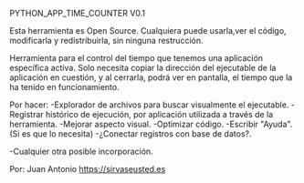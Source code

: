 PYTHON_APP_TIME_COUNTER V0.1

Esta herramienta es Open Source.
Cualquiera puede usarla,ver el código, modificarla y redistribuirla, sin ninguna restrucción.

Herramienta para el control del tiempo que tenemos una aplicación específica activa.
Solo necesita copiar la dirección del ejecutable de la aplicación en cuestión, y al
cerrarla, podrá ver en pantalla, el tiempo que la ha tenido en funcionamiento.

Por hacer:
-Explorador de archivos para buscar visualmente el ejecutable.
-Registrar histórico de ejecución, por aplicación utilizada a través de la herramienta.
-Mejorar aspecto visual.
-Optimizar código.
-Escribir "Ayuda". (Si es que lo necesita)
-¿Conectar registros con base de datos?.

  -Cualquier otra posible incorporación.

Por: Juan Antonio
https://sirvaseusted.es
